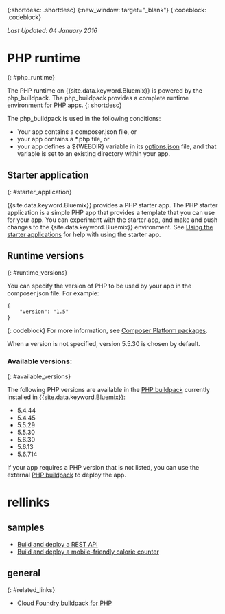 {:shortdesc: .shortdesc}
{:new_window: target="_blank"}
{:codeblock: .codeblock}

*Last Updated: 04 January 2016*

# PHP runtime
{: #php_runtime}

The PHP runtime on {{site.data.keyword.Bluemix}} is powered by the php_buildpack.
The php_buildpack provides a complete runtime environment for PHP
apps.
{: shortdesc}

The php_buildpack is used in the following conditions:
* Your app contains a composer.json file, or
* your app contains a *.php file, or
* your app defines a ${WEBDIR} variable in its [options.json](https://github.com/cloudfoundry/php-buildpack/blob/master/docs/config.md) file, and that variable is set to an existing directory within your app.

## Starter application
{: #starter_application}

{{site.data.keyword.Bluemix}} provides a PHP starter app.  The PHP starter application is a simple PHP app that provides a template that you can use for your app. You can experiment with the starter app, and make and push changes to the {site.data.keyword.Bluemix}}
environment.  See [Using the starter applications](../../cfapps/starter_app_usage.html) for help with using the starter app.

## Runtime versions
{: #runtime_versions}

You can specify the version of PHP to be used by your app in the composer.json file. For example:

```
{
    "version": "1.5"
}
```
{: codeblock}
For more information, see [Composer Platform packages](https://getcomposer.org/doc/02-libraries.md#platform-packages).

When a version is not specified, version 5.5.30 is chosen by default.

### Available versions:
{: #available_versions}

The following PHP versions are available in the
[PHP buildpack](https://github.com/cloudfoundry/php-buildpack/releases/tag/v4.1.5)
currently installed in {{site.data.keyword.Bluemix}}:

* 5.4.44
* 5.4.45
* 5.5.29
* 5.5.30
* 5.6.30
* 5.6.13
* 5.6.714

If your app requires a PHP version that is not listed,
you can use the external
[PHP buildpack](https://github.com/cloudfoundry/php-buildpack.git) to
deploy the app.

# rellinks
## samples
* [Build and deploy a REST API](http://www.ibm.com/developerworks/library/wa-deployrest-app/)
* [Build and deploy a mobile-friendly calorie counter](http://www.ibm.com/developerworks/library/mo-bluemix-php-nutritionix-angularjs/)

## general
{: #related_links}
* [Cloud Foundry buildpack for PHP](https://github.com/cloudfoundry/php-buildpack.git)
